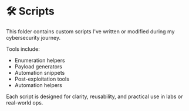 # 🛠️ Scripts

This folder contains custom scripts I've written or modified during my cybersecurity journey.

Tools include:
- Enumeration helpers
- Payload generators
- Automation snippets
- Post-exploitation tools
- Automation helpers

Each script is designed for clarity, reusability, and practical use in labs or real-world ops.
